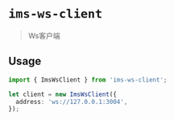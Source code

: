 # `ims-ws-client`

> Ws客户端

## Usage

```ts
import { ImsWsClient } from 'ims-ws-client';

let client = new ImsWsClient({
  address: 'ws://127.0.0.1:3004',
});
```
